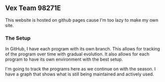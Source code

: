 ## Vex Team 98271E

This website is hosted on github pages cause I'm too lazy to make my own site.

### The Setup
In GitHub, I have each program with its own branch. This allows for tracking of the program over time with gradual evolution. It also allows for each program to have its own environment with the best setup.

I'm going to track the programs here as we continue on with the season. I have a graph that shows what is still being maintained and actively used. 
